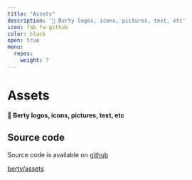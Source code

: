 ```yaml
---
title: "Assets"
description: '🎨 Berty logos, icons, pictures, text, etc'
icon: fab fa-github
color: black
open: true
menu:
  repos:
    weight: 7
---
```


# Assets

**🎨 Berty logos, icons, pictures, text, etc**

## Source code
Source code is available on [github](https://github.com/berty/assets)

<a class="btn btn-bty btn-grack" href="https://github.com/berty/assets"><i class="fab fa-github"></i>berty/assets</a>
